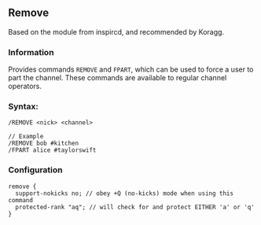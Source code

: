 ## Remove
Based on the module from inspircd, and recommended by Koragg.

### Information
Provides commands `REMOVE` and `FPART`, which can be used to force a user to part the channel.
These commands are available to regular channel operators.

### Syntax:
```
/REMOVE <nick> <channel>

// Example
/REMOVE bob #kitchen
/FPART alice #taylorswift
```

### Configuration
```
remove {
  support-nokicks no; // obey +Q (no-kicks) mode when using this command
  protected-rank "aq"; // will check for and protect EITHER 'a' or 'q'
}
```
